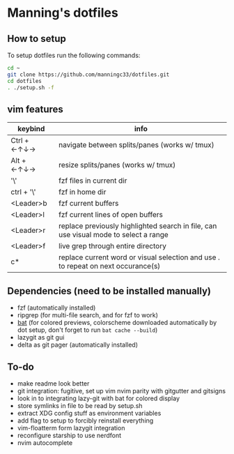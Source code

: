 # Manning's dotfiles

## How to setup

To setup dotfiles run the following commands: 
 ```bash
cd ~
git clone https://github.com/manningc33/dotfiles.git
cd dotfiles
. ./setup.sh -f
```


## vim features
| keybind             | info |
| ---                 | --- |
| Ctrl + ←↑↓→         | navigate between splits/panes (works w/ tmux) |
| Alt + ←↑↓→          | resize splits/panes (works w/ tmux) | 
| '\\'                | fzf files in current dir |
| ctrl + '\\'         | fzf in home dir |
| \<Leader\>b         | fzf current buffers |
| \<Leader\>l         | fzf current lines of open buffers |
| \<Leader\>r         | replace previously highlighted search in file, can use visual mode to select a range |
| \<Leader\>f         | live grep through entire directory | 
| c*                  | replace current word or visual selection and use . to repeat on next occurance(s) |

## Dependencies (need to be installed manually) 
- fzf (automatically installed)
- ripgrep (for multi-file search, and for fzf to work) 
- [bat](https://github.com/sharkdp/bat?tab=readme-ov-file#installation) (for colored previews, colorscheme downloaded automatically by dot setup, don't forget to run `bat cache --build`)
- lazygit as git gui
- delta as git pager (automatically installed)


## To-do 
- make readme look better
- git integration: fugitive, set up vim nvim parity with gitgutter and gitsigns 
- look in to integrating lazy-git with bat for colored display
- store symlinks in file to be read by setup.sh
- extract XDG config stuff as environment variables 
- add flag to setup to forcibly reinstall everything
- vim-floatterm form lazygit integration
- reconfigure starship to use nerdfont 
- nvim autocomplete 
